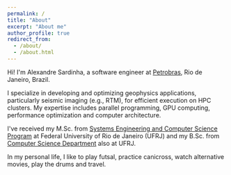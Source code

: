 ```yaml
---
permalink: /
title: "About"
excerpt: "About me"
author_profile: true
redirect_from: 
  - /about/
  - /about.html
---
```

Hi! I'm Alexandre Sardinha, a software engineer at [Petrobras](http://www.petrobras.com.br), Rio de Janeiro, Brazil.

I specialize in developing and optimizing geophysics applications, particularly seismic imaging (e.g., RTM), for efficient execution on HPC clusters. My expertise includes parallel programming, GPU computing, performance optimization and computer architecture.

I've received my M.Sc. from [Systems Engineering and Computer Science Program](http://www.cos.ufrj.br) at Federal University of Rio de Janeiro (UFRJ) and my B.Sc. from [Computer Science Department](http://www.dcc.ufrj.br) also at UFRJ.

In my personal life, I like to play futsal, practice canicross, watch alternative movies, play the drums and travel.